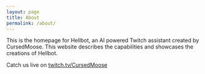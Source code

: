 ```yaml
---
layout: page
title: About
permalink: /about/
---
```


This is the homepage for Hellbot, an AI powered Twitch assistant created by CursedMoose.
This website describes the capabilities and showcases the creations of Hellbot.

Catch us live on [twitch.tv/CursedMoose](https://www.twitch.tv/cursedmoose)